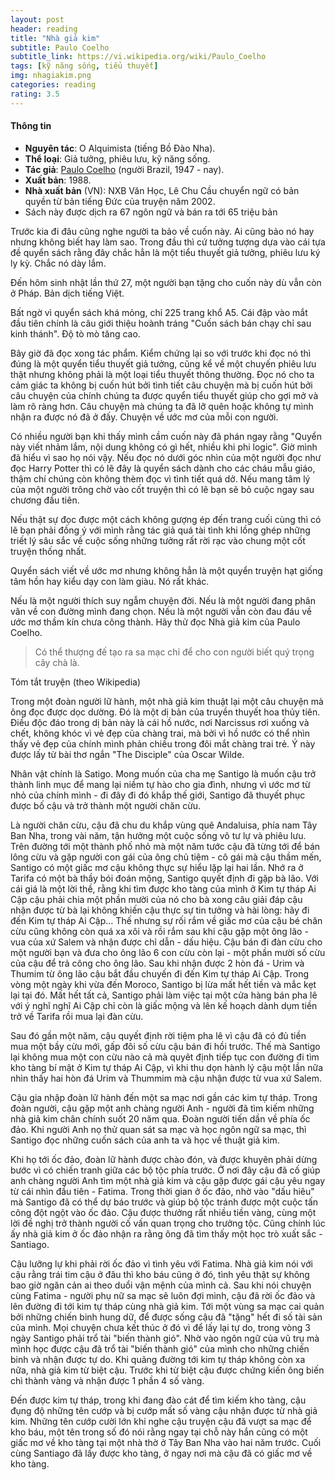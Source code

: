 ```yaml
---
layout: post
header: reading
title: "Nhà giả kim"
subtitle: Paulo Coelho
subtitle_link: https://vi.wikipedia.org/wiki/Paulo_Coelho
tags: [kỹ năng sống, tiểu thuyết]
img: nhagiakim.png
categories: reading
rating: 3.5
---
```



<h4 class="post-more">Thông tin</h4>

- **Nguyên tác**: O Alquimista (tiếng Bồ Đào Nha).
- **Thể loại**: Giả tưởng, phiêu lưu, kỹ năng sống.
- **Tác giả**: [Paulo Coelho](https://vi.wikipedia.org/wiki/Paulo_Coelho) (người Brazil, 1947 - nay).
- **Xuất bản**: 1988.
- **Nhà xuất bản** (VN): NXB Văn Học, Lê Chu Cầu chuyển ngữ có bản quyền từ bản tiếng Đức của truyện năm 2002.
- Sách này được dịch ra 67 ngôn ngữ và bán ra tới 65 triệu bản

Trước kia đi đâu cũng nghe người ta bảo về cuốn này. Ai cũng bảo nó hay nhưng không biết hay làm sao. Trong đầu thì cứ tưởng tượng dựa vào cái tựa đề quyển sách rằng đây chắc hẳn là một tiểu thuyết giả tưởng, phiêu lưu ký ly kỳ. Chắc nó dày lắm.

Đến hôm sinh nhật lần thứ 27, một người bạn tặng cho cuốn này dù vẫn còn ở Pháp. Bản dịch tiếng Việt.

Bất ngờ vì quyển sách khá mỏng, chỉ 225 trang khổ A5. Cái đập vào mắt đầu tiên chính là câu giới thiệu hoành tráng "Cuốn sách bán chạy chỉ sau kinh thánh". Độ tò mò tăng cao.

Bây giờ đã đọc xong tác phẩm. Kiểm chứng lại so với trước khi đọc nó thì đúng là một quyển tiểu thuyết giả tưởng, cũng kể về một chuyến phiêu lưu thật nhưng không phải là một loại tiểu thuyết thông thường. Đọc nó cho ta cảm giác ta không bị cuốn hút bởi tình tiết câu chuyện mà bị cuốn hút bởi câu chuyện của chính chúng ta được quyển tiểu thuyết giúp cho gợi mở và làm rõ ràng hơn. Câu chuyện mà chúng ta đã lỡ quên hoặc không tự mình nhận ra được nó đã ở đấy. Chuyện về ước mơ của mỗi con người.

Có nhiều người bạn khi thấy mình cầm cuốn này đã phán ngay rằng "Quyển này viết nhảm lắm, nội dung không có gì hết, nhiều khi phi logic". Giờ mình đã hiểu vì sao họ nói vậy. Nếu đọc nó dưới góc nhìn của một người đọc như đọc Harry Potter thì có lẽ đây là quyển sách dành cho các cháu mẫu giáo, thậm chí chúng còn không thèm đọc vì tình tiết quá dở. Nếu mang tâm lý của một người trông chờ vào cốt truyện thì có lẽ bạn sẽ bỏ cuộc ngay sau chương đầu tiên.

Nếu thật sự đọc được một cách không gượng ép đến trang cuối cùng thì có lẽ bạn phải đồng ý với mình rằng tác giả quá tài tình khi lồng ghép những triết lý sâu sắc về cuộc sống những tưởng rất rời rạc vào chung một cốt truyện thống nhất.

Quyển sách viết về ước mơ nhưng không hẳn là một quyển truyện hạt giống tâm hồn hay kiểu dạy con làm giàu. Nó rất khác.

Nếu là một người thích suy ngẫm chuyện đời. Nếu là một người đang phân vân về con đường mình đang chọn. Nếu là một người vẫn còn đau đáu về ước mơ thầm kín chưa công thành. Hãy thử đọc Nhà giả kim của Paulo Coelho.

> Có thể thượng đế tạo ra sa mạc chỉ để cho con người biết quý trọng cây chà là.


<div class="tomTat">
<div id="btTomTat" class="collapsed" data-toggle="collapse" href="#ndTomTat"><span>Tóm tắt truyện (theo Wikipedia)</span></div>
<div id="ndTomTat" markdown="1" class="collapse multi-collapse">

Trong một đoàn người lữ hành, một nhà giả kim thuật lại một câu chuyện mà ông đọc được dọc dường. Đó là một dị bản của truyền thuyết hoa thủy tiên. Điều độc đáo trong dị bản này là cái hồ nước, nơi Narcissus rơi xuống và chết, không khóc vì vẻ đẹp của chàng trai, mà bởi vì hồ nước có thể nhìn thấy vẻ đẹp của chính mình phản chiếu trong đôi mắt chàng trai trẻ. Ý này được lấy từ bài thơ ngắn "The Disciple" của Oscar Wilde.

Nhân vật chính là Satigo. Mong muốn của cha mẹ Santigo là muốn cậu trở thành linh mục để mang lại niềm tự hào cho gia đình, nhưng vì ước mơ từ nhỏ của chính mình - đi đây đi đó khắp thế giới, Santigo đã thuyết phục được bố cậu và trở thành một người chăn cừu.

Là người chăn cừu, cậu đã chu du khắp vùng quê Andaluisa, phía nam Tây Ban Nha, trong vài năm, tận hưởng một cuộc sống vô tư lự và phiêu lưu. Trên đường tới một thành phố nhỏ mà một năm tước cậu đã từng tới để bán lông cừu và gặp người con gái của ông chủ tiệm - cô gái mà cậu thầm mến, Santigo có một giấc mơ cậu không thực sự hiểu lặp lại hai lần. Nhớ ra ở Tarifa có một bà thầy bói đoán mộng, Santigo quyết định đi gặp bà lão. Với cái giá là một lời thề, rằng khi tìm được kho tàng của mình ở Kim tự tháp Ai Cập cậu phải chia một phần mười của nó cho bà xong câu giải đáp cậu nhận được từ bà lại không khiến cậu thực sự tin tưởng và hài lòng: hãy đi đến Kim tự tháp Ai Cập… Thế nhưng sự rối rắm về giấc mơ của cậu bé chăn cừu cũng không còn quá xa xôi và rồi rắm sau khi cậu gặp một ông lão - vua của xứ Salem và nhận được chỉ dẫn - dấu hiệu. Cậu bán đi đàn cừu cho một người bạn và đưa cho ông lão 6 con cừu còn lại - một phần mười số cừu của cậu để trả công cho ông lão.  Sau khi nhận được 2 hòn đá - Urim và Thumim từ ông lão cậu bắt đầu chuyến đi đến Kim tự tháp Ai Cập. Trong vòng một ngày khi vừa đến Moroco, Santigo bị lừa mất hết tiền và mắc kẹt lại tại đó. Mất hết tất cả, Santigo phải làm việc tại một cửa hàng bán pha lê với ý nghĩ nghĩ Ai Cập chỉ còn là giấc mộng và lên kế hoạch dành dụm tiền trở về Tarifa rồi mua lại đàn cừu.

Sau đó gần một năm, cậu quyết định rời tiệm pha lê vì cậu đã có đủ tiền mua một bầy cừu mới, gấp đôi số cừu cậu bán đi hồi trước. Thế mà Santigo lại không mua một con cừu nào cả mà quyêt định tiếp tục con đường đi tìm kho tàng bí mật ở Kim tự tháp Ai Cập, vì khi thu dọn hành lý cậu một lần nữa nhìn thấy hai hòn đá Urim và Thummim mà cậu nhận được từ vua xứ Salem.

Cậu gia nhập đoàn lữ hành đến một sa mạc nơi gần các kim tự tháp. Trong đoàn người, cậu gặp một anh chàng người Anh - người đã tìm kiếm những nhà giả kim chân chính suốt 20 năm qua. Đoàn người tiến dần về phía ốc đảo. Khi người Anh nọ thử quan sát sa mạc và học ngôn ngữ sa mạc, thì Santigo đọc những cuốn sách của anh ta và học về thuật giả kim.

Khi họ tới ốc đảo, đoàn lữ hành được chào đón, và được khuyên phải dừng bước vì có chiến tranh giữa các bộ tộc phía trước. Ở nơi đây cậu đã cố giúp anh chàng người Anh tìm một nhà giả kim và cậu gặp được gái cậu yêu ngay từ cái nhìn đầu tiên - Fatima. Trong thời gian ở ốc đảo, nhờ vào "dấu hiêu" mà Santigo đã có thể dự báo trước và giúp bộ tộc tránh được một cuộc tấn công đột ngột vào ốc đảo. Cậu được thưởng rất nhiều tiền vàng, cùng một lời đề nghị trở thành người cố vấn quan trọng cho trưởng tộc. Cũng chính lúc ấy nhà giả kim ở ốc đảo nhận ra rằng ông đã tìm thấy một học trò xuất sắc - Santiago.

Cậu lưỡng lự khi phải rời ốc đảo vì tình yêu với Fatima. Nhà giả kim nói với cậu rằng trái tim cậu ở đâu thì kho báu cũng ở đó, tình yêu thật sự không bao giờ ngăn cản ai theo duổi vận mệnh của mình cả. Sau khi nói chuyện cùng Fatima - người phụ nữ sa mạc sẽ luôn đợi mình, cậu đã rời ốc đảo và lên đường đi tới kim tự tháp cùng nhà giả kim. Tới một vùng sa mạc cai quản bởi những chiến binh hung dữ, để được sống cậu đã "tặng" hết đi số tài sản của mình. Mọi chuyện chưa kết thúc ở đó vì để lấy lại tự do, trong vòng 3 ngày Santigo phải trổ tài "biến thành gió". Nhờ vào ngôn ngữ của vũ trụ mà mình học được cậu đã trổ tài "biến thành gió" của mình cho những chiến binh và nhận được tự do. Khi quãng đường tới kim tự tháp không còn xa nữa, nhà giả kim từ biệt cậu. Trước khi từ biệt cậu được chứng kiến ông biến chì thành vàng và nhận được 1 phần 4 số vàng.

Đến được kim tự tháp, trong khi đang đào cát để tìm kiếm kho tàng, cậu đụng độ những tên cướp và bị cướp mất số vàng cậu nhận được từ nhà giả kim. Những tên cướp cười lớn khi nghe cậu truyện cậu đã vượt sa mạc để kho báu, một tên trong số đó nói rằng ngay tại chỗ này hắn cũng có một giấc mơ về kho tàng tại một nhà thờ ở Tây Ban Nha vào hai năm trước. Cuối cùng Santiago đã lấy được kho tàng, ở ngay nơi mà cậu đã có giấc mơ về kho tàng.

</div>
</div>
